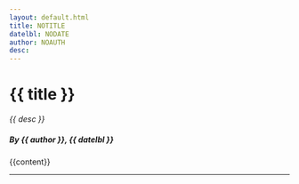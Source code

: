 ```yaml
---
layout: default.html
title: NOTITLE
datelbl: NODATE
author: NOAUTH
desc:
---
```




<h1 class="post-title"> {{ title }} </h1>

*{{ desc }}*

<h5 class="post-author"> By {{ author }}, <em>{{ datelbl }}</em> </h5>

{{content}}

<hr class="end-line">